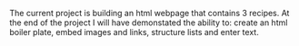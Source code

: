The current project is building an html webpage that contains 3 recipes. At the end of the project I will have demonstated the ability to: create an html boiler plate, embed images and links, structure lists and enter text.
